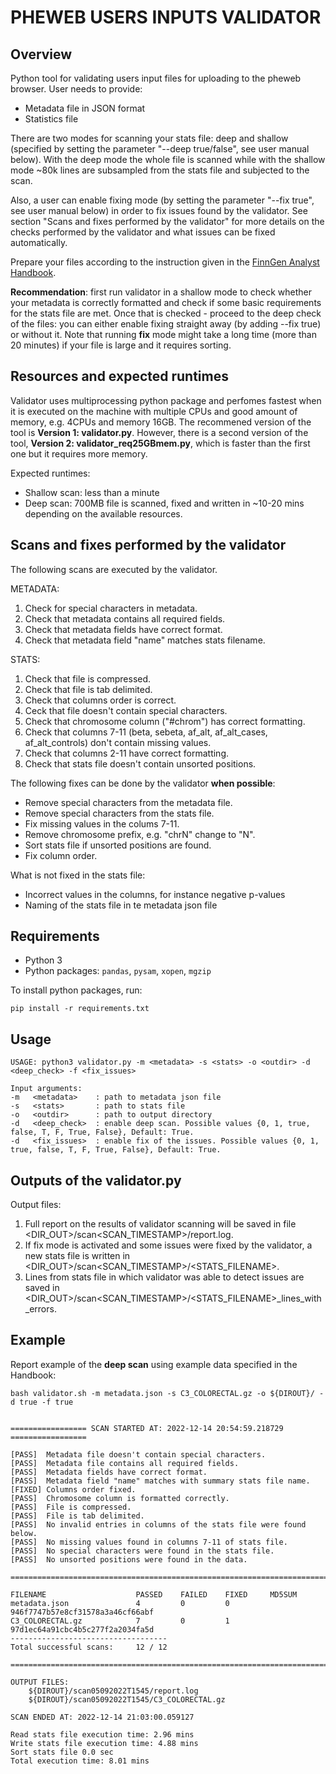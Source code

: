 # PHEWEB USERS INPUTS VALIDATOR

## Overview
Python tool for validating users input files for uploading to the pheweb browser. User needs to provide:
+ Metadata file in JSON format 
+ Statistics file

There are two modes for scanning your stats file: deep and shallow (specified by setting the parameter "--deep true/false", see user manual below). With the deep mode the whole file is scanned while with the shallow mode ~80k lines are subsampled from the stats file and subjected to the scan. 

Also, a user can enable fixing mode (by setting the parameter "--fix true", see user manual below) in order to fix issues found by the validator. See section "Scans and fixes performed by the validator" for more details on the checks performed by the validator and what issues can be fixed automatically.

Prepare your files according to the instruction given in the [FinnGen Analyst Handbook](https://finngen.gitbook.io/finngen-analyst-handbook/working-in-the-sandbox/which-tools-are-available/untitled/how-to-set-up-a-pheweb-browser-for-summary-statistics). 

**Recommendation**: first run validator in a shallow mode to check whether your metadata is correctly formatted and check if some basic requirements for the stats file are met. Once that is checked - proceed to the deep check of the files: you can either enable fixing straight away (by adding --fix true) or without it. Note that running **fix** mode might take a long time (more than 20 minutes) if your file is large and it requires sorting. 


## Resources and expected runtimes
Validator uses multiprocessing python package and perfomes fastest when it is executed on the machine with multiple CPUs and good amount of memory, e.g. 4CPUs and memory 16GB. The recommened version of the tool is **Version 1: validator.py**. However, there is a second version of the tool, **Version 2: validator_req25GBmem.py**, which is faster than the first one but it requires more memory.

Expected runtimes:
+ Shallow scan: less than a minute
+ Deep scan: 700MB file is scanned, fixed and written in ~10-20 mins depending on the available resources.


## Scans and fixes performed by the validator

The following scans are executed by the validator.

METADATA:
1. Check for special characters in metadata.
2. Check that metadata contains all required fields.
3. Check that metadata fields have correct format.
4. Check that metadata field "name" matches stats filename. 

STATS:
1. Check that file is compressed.
2. Check that file is tab delimited.
3. Check that columns order is correct.
4. Ceck that file doesn't contain special characters.
5. Check that chromosome column ("#chrom") has correct formatting.
6. Check that columns 7-11 (beta, sebeta, af_alt, af_alt_cases, af_alt_controls) don't contain missing values.
7. Check that columns 2-11 have correct formatting.
8. Check that stats file doesn't contain unsorted positions.


The following fixes can be done by the validator **when possible**:
- Remove special characters from the metadata file.
- Remove special characters from the stats file.
- Fix missing values in the colums 7-11.
- Remove chromosome prefix, e.g. "chrN" change to "N".
- Sort stats file if unsorted positions are found.
- Fix column order.

What is not fixed in the stats file:
- Incorrect values in the columns, for instance negative p-values
- Naming of the stats file in te metadata json file


## Requirements

+ Python 3
+ Python packages: `pandas`, `pysam`, `xopen`, `mgzip`

To install python packages, run:
```
pip install -r requirements.txt
```

## Usage
```
USAGE: python3 validator.py -m <metadata> -s <stats> -o <outdir> -d <deep_check> -f <fix_issues>

Input arguments:
-m   <metadata>    : path to metadata json file
-s   <stats>       : path to stats file
-o   <outdir>      : path to output directory
-d   <deep_check>  : enable deep scan. Possible values {0, 1, true, false, T, F, True, False}, Default: True.
-d   <fix_issues>  : enable fix of the issues. Possible values {0, 1, true, false, T, F, True, False}, Default: True. 
```

## Outputs of the validator.py

Output files:
1. Full report on the results of validator scanning will be saved in file <DIR_OUT>/scan<SCAN_TIMESTAMP>/report.log.
2. If fix mode is activated and some issues were fixed by the validator, a new stats file is written in <DIR_OUT>/scan<SCAN_TIMESTAMP>/<STATS_FILENAME>.
3. Lines from stats file in which validator was able to detect issues are saved in  <DIR_OUT>/scan<SCAN_TIMESTAMP>/<STATS_FILENAME>_lines_with_errors.

## Example

Report example of the **deep scan** using example data specified in the Handbook:
```
bash validator.sh -m metadata.json -s C3_COLORECTAL.gz -o ${DIROUT}/ -d true -f true


================= SCAN STARTED AT: 2022-12-14 20:54:59.218729 =================

[PASS]  Metadata file doesn't contain special characters.
[PASS]  Metadata file contains all required fields.
[PASS]  Metadata fields have correct format.
[PASS]  Metadata field "name" matches with summary stats file name.
[FIXED] Columns order fixed.
[PASS]  Chromosome column is formatted correctly.
[PASS]  File is compressed.
[PASS]  File is tab delimited.
[PASS]  No invalid entries in columns of the stats file were found below.
[PASS]  No missing values found in columns 7-11 of stats file.
[PASS]  No special characters were found in the stats file.
[PASS]  No unsorted positions were found in the data.

================================================================================

FILENAME                    PASSED    FAILED    FIXED     MD5SUM
metadata.json               4         0         0         946f7747b57e8cf31578a3a46cf66abf
C3_COLORECTAL.gz            7         0         1         97d1ec64a91cbc4b5c277f2a2034fa5d
-----------------------------------
Total successful scans:     12 / 12

================================================================================

OUTPUT FILES:
	${DIROUT}/scan05092022T1545/report.log
	${DIROUT}/scan05092022T1545/C3_COLORECTAL.gz

SCAN ENDED AT: 2022-12-14 21:03:00.059127

Read stats file execution time: 2.96 mins
Write stats file execution time: 4.88 mins
Sort stats file 0.0 sec
Total execution time: 8.01 mins

```